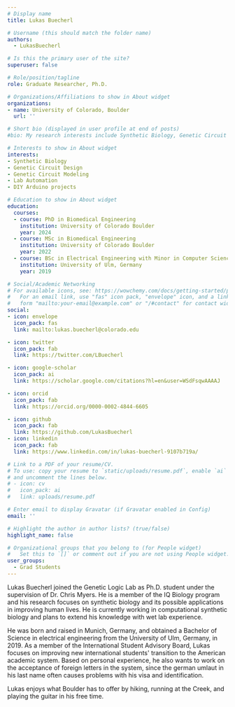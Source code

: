 ```yaml
---
# Display name
title: Lukas Buecherl

# Username (this should match the folder name)
authors:
  - LukasBuecherl

# Is this the primary user of the site?
superuser: false

# Role/position/tagline
role: Graduate Researcher, Ph.D.

# Organizations/Affiliations to show in About widget
organizations:
- name: University of Colorado, Boulder
  url: ''

# Short bio (displayed in user profile at end of posts)
#bio: My research interests include Synthetic Biology, Genetic Circuit Design and modeling, and DIY Arduino projects.

# Interests to show in About widget
interests:
- Synthetic Biology
- Genetic Circuit Design
- Genetic Circuit Modeling
- Lab Automation
- DIY Arduino projects

# Education to show in About widget
education:
  courses:
  - course: PhD in Biomedical Engineering
    institution: University of Colorado Boulder
    year: 2024
  - course: MSc in Biomedical Engineering
    institution: University of Colorado Boulder
    year: 2022
  - course: BSc in Electrical Engineering with Minor in Computer Science
    institution: University of Ulm, Germany
    year: 2019

# Social/Academic Networking
# For available icons, see: https://wowchemy.com/docs/getting-started/page-builder/#icons
#   For an email link, use "fas" icon pack, "envelope" icon, and a link in the
#   form "mailto:your-email@example.com" or "/#contact" for contact widget.
social:
- icon: envelope
  icon_pack: fas
  link: mailto:lukas.buecherl@colorado.edu

- icon: twitter
  icon_pack: fab
  link: https://twitter.com/LBuecherl

- icon: google-scholar
  icon_pack: ai
  link: https://scholar.google.com/citations?hl=en&user=WSdFsqwAAAAJ

- icon: orcid
  icon_pack: fab
  link: https://orcid.org/0000-0002-4844-6605

- icon: github
  icon_pack: fab
  link: https://github.com/LukasBuecherl
- icon: linkedin
  icon_pack: fab
  link: https://www.linkedin.com/in/lukas-buecherl-9107b719a/

# Link to a PDF of your resume/CV.
# To use: copy your resume to `static/uploads/resume.pdf`, enable `ai` icons in `params.toml`,
# and uncomment the lines below.
# - icon: cv
#   icon_pack: ai
#   link: uploads/resume.pdf

# Enter email to display Gravatar (if Gravatar enabled in Config)
email: ''

# Highlight the author in author lists? (true/false)
highlight_name: false

# Organizational groups that you belong to (for People widget)
#   Set this to `[]` or comment out if you are not using People widget.
user_groups:
  - Grad Students
---
```


Lukas Buecherl joined the Genetic Logic Lab as Ph.D. student under the supervision of Dr. Chris Myers. He is a member of the IQ Biology program and his research focuses on synthetic biology and its possible applications in improving human lives. He is currently working in computational synthetic biology and plans to extend his knowledge with wet lab experience.

He was born and raised in Munich, Germany, and obtained a Bachelor of Science in electrical engineering from the University of Ulm, Germany, in 2019.
As a member of the International Student Advisory Board, Lukas focuses on improving new international students' transition to the American academic system. Based on personal experience, he also wants to work on the acceptance of foreign letters in the system, since the german umlaut in his last name often causes problems with his visa and identification.

Lukas enjoys what Boulder has to offer by hiking, running at the Creek, and playing the guitar in his free time.
